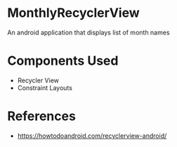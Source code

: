 # MonthlyRecyclerView

An android application that displays list of month names

# Components Used

- Recycler View
- Constraint Layouts

# References

- https://howtodoandroid.com/recyclerview-android/


